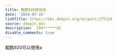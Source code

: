```yaml
---
title: 鲲鹏920装系统
date: '2024-07-15'
linkTitle: https://bbs.deepin.org/en/post/275129
source: deepin_bbs
description:  199******92 
disable_comments: true
---
```

鲲鹏920可以使用a

